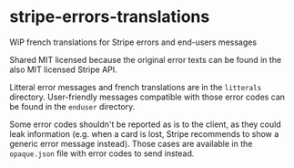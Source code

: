 # stripe-errors-translations
WiP french translations for Stripe errors and end-users messages

Shared MIT licensed because the original error texts can be found in the also MIT licensed Stripe API.

Litteral error messages and french translations are in the `litterals` directory.
User-friendly messages compatible with those error codes can be found in the `enduser` directory.

Some error codes shouldn't be reported as is to the client, as they could leak information (e.g. when a card is lost, Stripe recommends to show a generic error message instead). Those cases are available in the `opaque.json` file with error codes to send instead.
